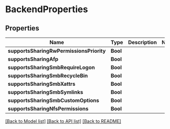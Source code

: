# BackendProperties

## Properties

Name | Type | Description | Notes
------------ | ------------- | ------------- | -------------
**supportsSharingRwPermissionsPriority** | **Bool** |  | 
**supportsSharingAfp** | **Bool** |  | 
**supportsSharingSmbRequireLogon** | **Bool** |  | 
**supportsSharingSmbRecycleBin** | **Bool** |  | 
**supportsSharingSmbXattrs** | **Bool** |  | 
**supportsSharingSmbSymlinks** | **Bool** |  | 
**supportsSharingSmbCustomOptions** | **Bool** |  | 
**supportsSharingNfsPermissions** | **Bool** |  | 

[[Back to Model list]](../README.md#documentation-for-models) [[Back to API list]](../README.md#documentation-for-api-endpoints) [[Back to README]](../README.md)


